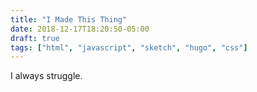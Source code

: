 ```yaml
---
title: "I Made This Thing"
date: 2018-12-17T18:20:50-05:00
draft: true
tags: ["html", "javascript", "sketch", "hugo", "css"]
---
```


I always struggle.
